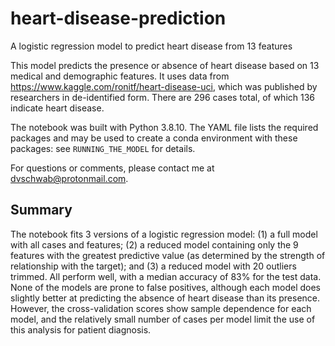 # heart-disease-prediction
A logistic regression model to predict heart disease from 13 features

This model predicts the presence or absence of heart disease based on 13 medical and demographic features. It uses data from https://www.kaggle.com/ronitf/heart-disease-uci, which was published by researchers in de-identified form. There are 296 cases total, of which 136 indicate heart disease.

The notebook was built with Python 3.8.10. The YAML file lists the required packages and may be used to create a conda environment with these packages: see `RUNNING_THE_MODEL` for details.

For questions or comments, please contact me at dvschwab@protonmail.com.

## Summary

The notebook fits 3 versions of a logistic regression model: (1) a full model with all cases and features; (2) a reduced model containing only the 9 features with the greatest predictive value (as determined by the strength of relationship with the target); and (3) a reduced model with 20 outliers trimmed. All perform well, with a median accuracy of 83% for the test data. None of the models are prone to false positives, although each model does slightly better at predicting the absence of heart disease than its presence. However, the cross-validation scores show sample dependence for each model, and the relatively small number of cases per model limit the use of this analysis for patient diagnosis.
